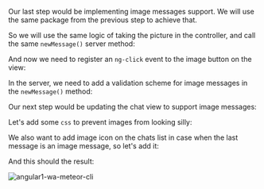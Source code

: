 Our last step would be implementing image messages support. We will use the same package from the previous step to achieve that.

So we will use the same logic of taking the picture in the controller, and call the same `newMessage()` server method:

<diffbox tutorial="whatsapp-meteor-tutorial" step="8.1"></diffbox>

And now we need to register an `ng-click` event to the image button on the view:

<diffbox tutorial="whatsapp-meteor-tutorial" step="8.2"></diffbox>

In the server, we need to add a validation scheme for image messages in the `newMessage()` method:

<diffbox tutorial="whatsapp-meteor-tutorial" step="8.3"></diffbox>

Our next step would be updating the chat view to support image messages:

<diffbox tutorial="whatsapp-meteor-tutorial" step="8.4"></diffbox>

Let's add some `css` to prevent images from looking silly:

<diffbox tutorial="whatsapp-meteor-tutorial" step="8.5"></diffbox>

We also want to add image icon on the chats list in case when the last message is an image message, so let's add it:

<diffbox tutorial="whatsapp-meteor-tutorial" step="8.6"></diffbox>

And this should the result:

![angular1-wa-meteor-cli](/assets/tutorials/angular1-whatsapp-meteor-cli/17.png)
